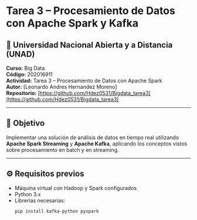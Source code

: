 # Tarea 3 – Procesamiento de Datos con Apache Spark y Kafka

## 🏫 Universidad Nacional Abierta y a Distancia (UNAD)
**Curso:** Big Data  
**Código:** 202016911  
**Actividad:** Tarea 3 – Procesamiento de Datos con Apache Spark  
**Autor:** [Leonardo Andres Hernandez Moreno]  
**Repositorio:** [https://github.com/Hdez0531/Bigdata_tarea3](https://github.com/Hdez0531/Bigdata_tarea3)

---

## 🎯 Objetivo
Implementar una solución de análisis de datos en tiempo real utilizando **Apache Spark Streaming** y **Apache Kafka**, aplicando los conceptos vistos sobre procesamiento en batch y en streaming.

---

## ⚙️ Requisitos previos
- Máquina virtual con Hadoop y Spark configurados  
- Python 3.x  
- Librerías necesarias:
  ```bash
  pip install kafka-python pyspark
